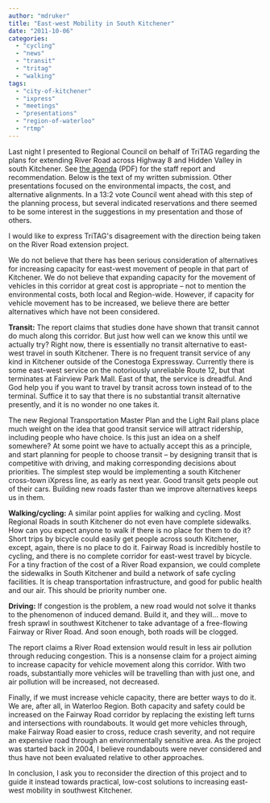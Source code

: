 ```yaml
---
author: "mdruker"
title: "East-west Mobility in South Kitchener"
date: "2011-10-06"
categories: 
  - "cycling"
  - "news"
  - "transit"
  - "tritag"
  - "walking"
tags: 
  - "city-of-kitchener"
  - "ixpress"
  - "meetings"
  - "presentations"
  - "region-of-waterloo"
  - "rtmp"
---
```


Last night I presented to Regional Council on behalf of TriTAG regarding the plans for extending River Road across Highway 8 and Hidden Valley in south Kitchener. See [the agenda](https://regionofwaterloo.ca/en/regionalGovernment/resources/CA2011-1005.pdf) (PDF) for the staff report and recommendation. Below is the text of my written submission. Other presentations focused on the environmental impacts, the cost, and alternative alignments. In a 13:2 vote Council went ahead with this step of the planning process, but several indicated reservations and there seemed to be some interest in the suggestions in my presentation and those of others.

I would like to express TriTAG's disagreement with the direction being taken on the River Road extension project.

We do not believe that there has been serious consideration of alternatives for increasing capacity for east-west movement of people in that part of Kitchener. We do not believe that expanding capacity for the movement of vehicles in this corridor at great cost is appropriate – not to mention the environmental costs, both local and Region-wide. However, if capacity for vehicle movement has to be increased, we believe there are better alternatives which have not been considered.<!--more-->

**Transit:** The report claims that studies done have shown that transit cannot do much along this corridor. But just how well can we know this until we actually try? Right now, there is essentially no transit alternative to east-west travel in south Kitchener. There is no frequent transit service of any kind in Kitchener outside of the Conestoga Expressway. Currently there is some east-west service on the notoriously unreliable Route 12, but that terminates at Fairview Park Mall. East of that, the service is dreadful. And God help you if you want to travel by transit across town instead of to the terminal. Suffice it to say that there is no substantial transit alternative presently, and it is no wonder no one takes it.

The new Regional Transportation Master Plan and the Light Rail plans place much weight on the idea that good transit service will attract ridership, including people who have choice. Is this just an idea on a shelf somewhere? At some point we have to actually accept this as a principle, and start planning for people to choose transit – by designing transit that is competitive with driving, and making corresponding decisions about priorities. The simplest step would be implementing a south Kitchener cross-town iXpress line, as early as next year. Good transit gets people out of their cars. Building new roads faster than we improve alternatives keeps us in them.

**Walking/cycling:** A similar point applies for walking and cycling. Most Regional Roads in south Kitchener do not even have complete sidewalks. How can you expect anyone to walk if there is no place for them to do it? Short trips by bicycle could easily get people across south Kitchener, except, again, there is no place to do it. Fairway Road is incredibly hostile to cycling, and there is no complete corridor for east-west travel by bicycle. For a tiny fraction of the cost of a River Road expansion, we could complete the sidewalks in South Kitchener and build a network of safe cycling facilities. It is cheap transportation infrastructure, and good for public health and our air. This should be priority number one.

**Driving:** If congestion is the problem, a new road would not solve it thanks to the phenomenon of induced demand. Build it, and they will... move to fresh sprawl in southwest Kitchener to take advantage of a free-flowing Fairway or River Road. And soon enough, both roads will be clogged.

The report claims a River Road extension would result in less air pollution through reducing congestion. This is a nonsense claim for a project aiming to increase capacity for vehicle movement along this corridor. With two roads, substantially more vehicles will be travelling than with just one, and air pollution will be increased, not decreased.

Finally, if we must increase vehicle capacity, there are better ways to do it. We are, after all, in Waterloo Region. Both capacity and safety could be increased on the Fairway Road corridor by replacing the existing left turns and intersections with roundabouts. It would get more vehicles through, make Fairway Road easier to cross, reduce crash severity, and not require an expensive road through an environmentally sensitive area. As the project was started back in 2004, I believe roundabouts were never considered and thus have not been evaluated relative to other approaches.

In conclusion, I ask you to reconsider the direction of this project and to guide it instead towards practical, low-cost solutions to increasing east-west mobility in southwest Kitchener.
